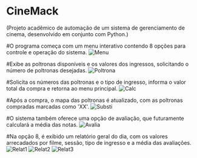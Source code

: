 # CineMack

(Projeto acadêmico de automação de um sistema de gerenciamento de cinema, desenvolvido em conjunto com Python.)

#O programa começa com um menu interativo contendo 8 opções para controle e operação do sistema.
![Menu](https://github.com/user-attachments/assets/c587fc71-ecea-42ba-9fba-49c5ffa0faa0)

#Exibe as poltronas disponíveis e os valores dos ingressos, solicitando o número de poltronas desejadas.
![Poltrona](https://github.com/user-attachments/assets/0cb10f2d-2460-44b1-8493-4f791d3c04b6)

#Solicita os números das poltronas e o tipo de ingresso, informa o valor total da compra e retorna ao menu principal.
![Calc](https://github.com/user-attachments/assets/32835384-7891-4468-81bf-febd9f1fb6e2)

#Após a compra, o mapa das poltronas é atualizado, com as poltronas compradas marcadas como 'XX'. 
![Substi](https://github.com/user-attachments/assets/78954a88-d7b6-411d-b54c-feb0f31118b4)

#O sistema também oferece uma opção de avaliação, que futuramente calculará a média das notas.
![Avalia](https://github.com/user-attachments/assets/0c0d70e5-7e47-4c13-b447-73df721c4da7)

#Na opção 8, é exibido um relatório geral do dia, com os valores arrecadados por filme, sessão, tipo de ingresso e a média das avaliações.
![Relat1](https://github.com/user-attachments/assets/4fbdb3a2-df1d-407a-aafa-5397b1c6f959)
![Relat2](https://github.com/user-attachments/assets/72130253-54b7-471b-87ec-b9e900e5deb1)
![Relat3](https://github.com/user-attachments/assets/468dd4e4-eeec-401a-a3f9-0becfae9988b)
